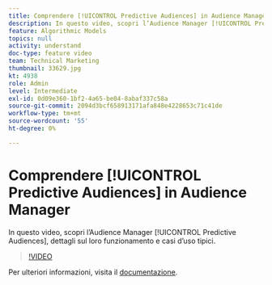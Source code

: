 ```yaml
---
title: Comprendere [!UICONTROL Predictive Audiences] in Audience Manager
description: In questo video, scopri l’Audience Manager [!UICONTROL Predictive Audiences], dettagli sul loro funzionamento e casi d’uso tipici.
feature: Algorithmic Models
topics: null
activity: understand
doc-type: feature video
team: Technical Marketing
thumbnail: 33629.jpg
kt: 4938
role: Admin
level: Intermediate
exl-id: 0d09e360-1bf2-4a65-be04-8abaf337c58a
source-git-commit: 2094d3bcf658913171afa848e4228653c71c41de
workflow-type: tm+mt
source-wordcount: '55'
ht-degree: 0%

---
```


# Comprendere [!UICONTROL Predictive Audiences] in Audience Manager

In questo video, scopri l’Audience Manager [!UICONTROL Predictive Audiences], dettagli sul loro funzionamento e casi d’uso tipici.

>[!VIDEO](https://video.tv.adobe.com/v/33629/?quality=12)

Per ulteriori informazioni, visita il [documentazione](https://experienceleague.adobe.com/docs/audience-manager/user-guide/features/algorithmic-models/predictive-audiences/predictive-audiences.html).
